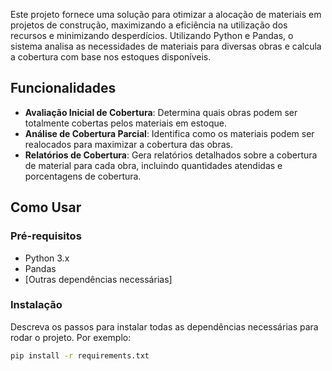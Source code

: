 Este projeto fornece uma solução para otimizar a alocação de materiais em projetos de construção, maximizando a eficiência na utilização dos recursos e minimizando desperdícios. Utilizando Python e Pandas, o sistema analisa as necessidades de materiais para diversas obras e calcula a cobertura com base nos estoques disponíveis.

## Funcionalidades

- **Avaliação Inicial de Cobertura**: Determina quais obras podem ser totalmente cobertas pelos materiais em estoque.
- **Análise de Cobertura Parcial**: Identifica como os materiais podem ser realocados para maximizar a cobertura das obras.
- **Relatórios de Cobertura**: Gera relatórios detalhados sobre a cobertura de material para cada obra, incluindo quantidades atendidas e porcentagens de cobertura.

## Como Usar

### Pré-requisitos

- Python 3.x
- Pandas
- [Outras dependências necessárias]

### Instalação

Descreva os passos para instalar todas as dependências necessárias para rodar o projeto. Por exemplo:

```bash
pip install -r requirements.txt


